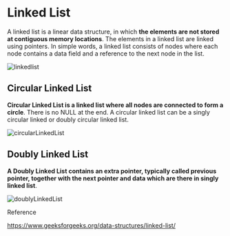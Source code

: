 # Linked List

A linked list is a linear data structure, in which **the elements are not stored at contiguous memory locations**. The elements in a linked list are linked using pointers. In simple words, a linked list consists of nodes where each node contains a data field and a reference to the next node in the list.

![linkedlist](https://media.geeksforgeeks.org/wp-content/cdn-uploads/gq/2013/03/Linkedlist.png)

## Circular Linked List

**Circular Linked List is a linked list where all nodes are connected to form a circle**. There is no NULL at the end. A circular linked list can be a singly circular linked or doubly circular linked list.

![circularLinkedList](https://media.geeksforgeeks.org/wp-content/uploads/CircularLinkeList.png)

## Doubly Linked List

**A Doubly Linked List contains an extra pointer, typically called previous pointer, together with the next pointer and data which are there in singly linked list**.

![doublyLinkedList](https://media.geeksforgeeks.org/wp-content/cdn-uploads/gq/2014/03/DLL1.png)

Reference

https://www.geeksforgeeks.org/data-structures/linked-list/